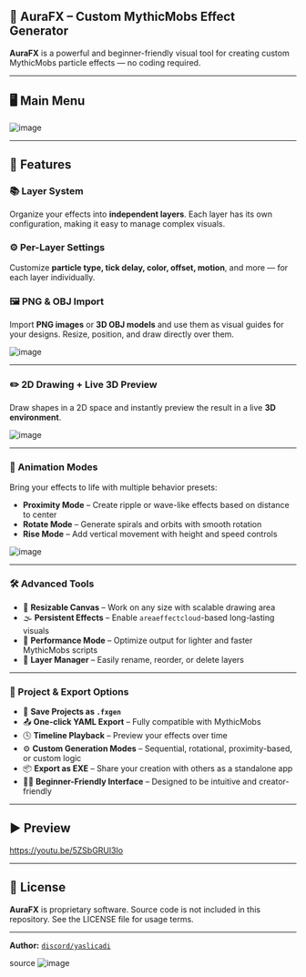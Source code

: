 
## 🎉 AuraFX – Custom MythicMobs Effect Generator

**AuraFX** is a powerful and beginner-friendly visual tool for creating custom MythicMobs particle effects — no coding required.

---

## 🖥️ Main Menu

![image](https://github.com/user-attachments/assets/843cca78-d074-4356-903e-21b9f333d630)


---

## 🧩 Features

### 📚 Layer System

Organize your effects into **independent layers**. Each layer has its own configuration, making it easy to manage complex visuals.

### ⚙️ Per-Layer Settings

Customize **particle type, tick delay, color, offset, motion**, and more — for each layer individually.

### 🖼️ PNG & OBJ Import

Import **PNG images** or **3D OBJ models** and use them as visual guides for your designs. Resize, position, and draw directly over them.

![image](https://github.com/user-attachments/assets/bf2ff28d-3446-4f5c-adf2-3c2b5ccc6ff4)


---

### ✏️ 2D Drawing + Live 3D Preview

Draw shapes in a 2D space and instantly preview the result in a live **3D environment**.

![image](https://github.com/user-attachments/assets/52201721-6c9d-41ed-a0f6-3e70c4c9d396)


---

### 🔁 Animation Modes

Bring your effects to life with multiple behavior presets:

* **Proximity Mode** – Create ripple or wave-like effects based on distance to center
* **Rotate Mode** – Generate spirals and orbits with smooth rotation
* **Rise Mode** – Add vertical movement with height and speed controls


![image](https://github.com/user-attachments/assets/dc84f7a5-a398-4646-aa49-5c56b49b611d)

---

### 🛠️ Advanced Tools

* 🎨 **Resizable Canvas** – Work on any size with scalable drawing area
* 🌫️ **Persistent Effects** – Enable `areaeffectcloud`-based long-lasting visuals
* 🚀 **Performance Mode** – Optimize output for lighter and faster MythicMobs scripts
* 🔀 **Layer Manager** – Easily rename, reorder, or delete layers

---

### 💾 Project & Export Options

* 💾 **Save Projects as `.fxgen`**
* 📤 **One-click YAML Export** – Fully compatible with MythicMobs
* 🕓 **Timeline Playback** – Preview your effects over time
* ⚙️ **Custom Generation Modes** – Sequential, rotational, proximity-based, or custom logic
* 📦 **Export as EXE** – Share your creation with others as a standalone app
* 🧑‍🎨 **Beginner-Friendly Interface** – Designed to be intuitive and creator-friendly

---

## ▶️ Preview

https://youtu.be/5ZSbGRUl3Io

---

## 📜 License

**AuraFX** is proprietary software. Source code is not included in this repository. See the LICENSE file for usage terms.

---

**Author:** [`discord/yaslicadi`](https://discord.com/users/yaslicadi)

source
![image](https://github.com/user-attachments/assets/0b9600a0-9aaf-4c5d-8699-410017ba20e6)

